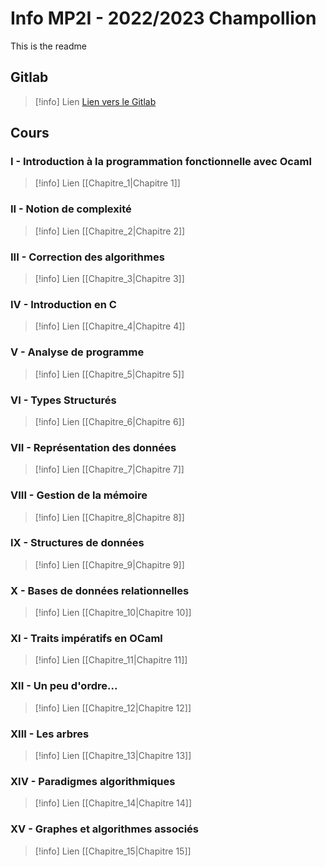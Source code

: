 # Info MP2I - 2022/2023 Champollion

This is the readme

## Gitlab

> [!info] Lien
> [Lien vers le Gitlab](https://gitlab.com/mrbrownfr/info-champollion-2022/-/tree/main)

## Cours

### I - Introduction à la programmation fonctionnelle avec Ocaml

> [!info] Lien
[[Chapitre_1|Chapitre 1]]

### II - Notion de complexité

> [!info] Lien
[[Chapitre_2|Chapitre 2]]

### III - Correction des algorithmes

> [!info] Lien
[[Chapitre_3|Chapitre 3]]

### IV - Introduction en C

> [!info] Lien
[[Chapitre_4|Chapitre 4]]

### V - Analyse de programme

> [!info] Lien
[[Chapitre_5|Chapitre 5]]

### VI - Types Structurés

> [!info] Lien
[[Chapitre_6|Chapitre 6]]

### VII - Représentation des données

> [!info] Lien
[[Chapitre_7|Chapitre 7]]

### VIII - Gestion de la mémoire

> [!info] Lien
[[Chapitre_8|Chapitre 8]]

### IX - Structures de données

> [!info] Lien
[[Chapitre_9|Chapitre 9]]

### X - Bases de données relationnelles

> [!info] Lien
[[Chapitre_10|Chapitre 10]]

### XI - Traits impératifs en OCaml

> [!info] Lien
[[Chapitre_11|Chapitre 11]]

### XII - Un peu d'ordre...

> [!info] Lien
[[Chapitre_12|Chapitre 12]]

### XIII - Les arbres

> [!info] Lien
[[Chapitre_13|Chapitre 13]]

### XIV - Paradigmes algorithmiques

> [!info] Lien
[[Chapitre_14|Chapitre 14]]

### XV - Graphes et algorithmes associés

> [!info] Lien
[[Chapitre_15|Chapitre 15]]

